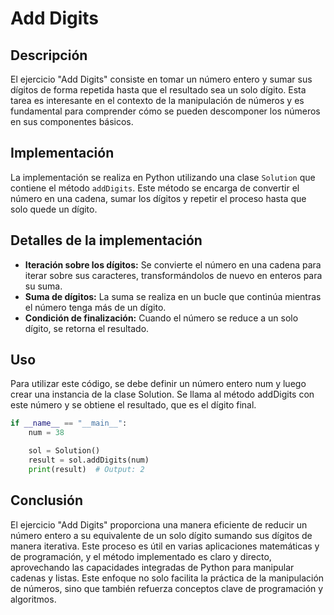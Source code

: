 # Add Digits

## Descripción

El ejercicio "Add Digits" consiste en tomar un número entero y sumar sus dígitos de forma repetida hasta que el resultado sea un solo dígito. Esta tarea es interesante en el contexto de la manipulación de números y es fundamental para comprender cómo se pueden descomponer los números en sus componentes básicos.

## Implementación

La implementación se realiza en Python utilizando una clase `Solution` que contiene el método `addDigits`. Este método se encarga de convertir el número en una cadena, sumar los dígitos y repetir el proceso hasta que solo quede un dígito.

## Detalles de la implementación

- **Iteración sobre los dígitos:** Se convierte el número en una cadena para iterar sobre sus caracteres, transformándolos de nuevo en enteros para su suma.
- **Suma de dígitos:** La suma se realiza en un bucle que continúa mientras el número tenga más de un dígito.
- **Condición de finalización:** Cuando el número se reduce a un solo dígito, se retorna el resultado.

## Uso

Para utilizar este código, se debe definir un número entero num y luego crear una instancia de la clase Solution. Se llama al método addDigits con este número y se obtiene el resultado, que es el dígito final.

```python
if __name__ == "__main__":
    num = 38

    sol = Solution()
    result = sol.addDigits(num)
    print(result)  # Output: 2
```

## Conclusión

El ejercicio "Add Digits" proporciona una manera eficiente de reducir un número entero a su equivalente de un solo dígito sumando sus dígitos de manera iterativa. Este proceso es útil en varias aplicaciones matemáticas y de programación, y el método implementado es claro y directo, aprovechando las capacidades integradas de Python para manipular cadenas y listas. Este enfoque no solo facilita la práctica de la manipulación de números, sino que también refuerza conceptos clave de programación y algoritmos.
